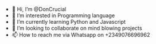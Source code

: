 - 👋 Hi, I’m @DonCrucial
- 👀 I’m interested in Programming language
- 🌱 I’m currently learning Python and Javascript
- 💞️ I’m looking to collaborate on mind blowing projects
- 📫 How to reach me via Whatsapp on +2349076696962

<!---
DonCrucial/DonCrucial is a ✨ special ✨ repository because its `README.md` (this file) appears on your GitHub profile.
You can click the Preview link to take a look at your changes.
--->
